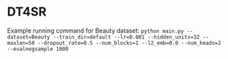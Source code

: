 # DT4SR

Example running command for Beauty dataset:
`python main.py --dataset=Beauty --train_dir=default --lr=0.001 --hidden_units=32 --maxlen=50 --dropout_rate=0.5 --num_blocks=1 --l2_emb=0.0 --num_heads=2 --evalnegsample 1000`
